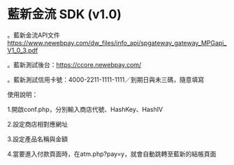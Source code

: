 # 藍新金流 SDK (v1.0)

。藍新金流API文件　https://www.newebpay.com/dw_files/info_api/spgateway_gateway_MPGapi_V1_0_3.pdf

。藍新測試後台：https://ccore.newebpay.com/

。藍新測試信用卡號：4000-2211-1111-1111／到期日與未三碼，隨意填寫



使用說明：

1.開啟conf.php，分別輸入商店代號、HashKey、HashIV

2.設定商店相對應網址

3.設定產品名稱與金額

4.當要進入付款頁面時，在atm.php?pay=y，就會自動跳轉至藍新的結帳頁面
